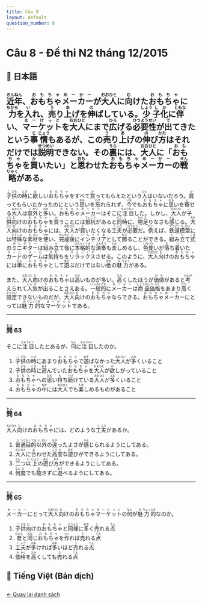 ```yaml
---
title: Câu 8
layout: default
question_number: 8
---
```


# Câu 8 - Đề thi N2 tháng 12/2015
## 📖 日本語
## <ruby>近<rt>きん</rt></ruby><ruby>年<rt>ねん</rt></ruby>、<ruby>お<rt>お</rt></ruby><ruby>も<rt>も</rt></ruby><ruby>ちゃ<rt>ちゃ</rt></ruby><ruby>メ<rt>め</rt></ruby><ruby>ー<rt>ー</rt></ruby><ruby>カ<rt>か</rt></ruby><ruby>ー<rt>ー</rt></ruby>が<ruby>大<rt>おお</rt></ruby><ruby>人<rt>ひと</rt></ruby>に<ruby>向<rt>む</rt></ruby>けた<ruby>お<rt>お</rt></ruby><ruby>も<rt>も</rt></ruby><ruby>ちゃ<rt>ちゃ</rt></ruby>に<ruby>力<rt>ちから</rt></ruby>を<ruby>入<rt>い</rt></ruby>れ、<ruby>売<rt>う</rt></ruby>り<ruby>上<rt>あ</rt></ruby>げを<ruby>伸<rt>の</rt></ruby>ばしている。<ruby>少<rt>しょう</rt></ruby><ruby>子<rt>し</rt></ruby><ruby>化<rt>か</rt></ruby>に<ruby>伴<rt>ともな</rt></ruby>い、<ruby>マ<rt>ま</rt></ruby><ruby>ー<rt>ー</rt></ruby><ruby>ケ<rt>け</rt></ruby><ruby>ッ<rt>っ</rt></ruby><ruby>ト<rt>と</rt></ruby>を<ruby>大<rt>おお</rt></ruby><ruby>人<rt>ひと</rt></ruby>にまで<ruby>広<rt>ひろ</rt></ruby>げる<ruby>必<rt>ひつ</rt></ruby><ruby>要<rt>よう</rt></ruby><ruby>性<rt>せい</rt></ruby>が<ruby>出<rt>で</rt></ruby>てきたという<ruby>事<rt>じ</rt></ruby><ruby>情<rt>じょう</rt></ruby>もあるが、この<ruby>売<rt>う</rt></ruby>り<ruby>上<rt>あ</rt></ruby>げの<ruby>伸<rt>の</rt></ruby>び<ruby>方<rt>かた</rt></ruby>はそれだけでは<ruby>説<rt>せつ</rt></ruby><ruby>明<rt>めい</rt></ruby>できない。その<ruby>裏<rt>うら</rt></ruby>には、<ruby>大<rt>おお</rt></ruby><ruby>人<rt>ひと</rt></ruby>に「<ruby>お<rt>お</rt></ruby><ruby>も<rt>も</rt></ruby><ruby>ちゃ<rt>ちゃ</rt></ruby>を<ruby>買<rt>か</rt></ruby>いたい」と<ruby>思<rt>おも</rt></ruby>わせた<ruby>お<rt>お</rt></ruby><ruby>も<rt>も</rt></ruby><ruby>ちゃ<rt>ちゃ</rt></ruby><ruby>メ<rt>め</rt></ruby><ruby>ー<rt>ー</rt></ruby><ruby>カ<rt>か</rt></ruby><ruby>ー<rt>ー</rt></ruby>の<ruby>戦<rt>せん</rt></ruby><ruby>略<rt>りゃく</rt></ruby>がある。  

<ruby>子<rt>こ</rt></ruby><ruby>供<rt>ども</rt></ruby>の<ruby>時<rt>とき</rt></ruby>に<ruby>欲<rt>ほ</rt></ruby>しい<ruby>お<rt>お</rt></ruby><ruby>も<rt>も</rt></ruby><ruby>ちゃ<rt>ちゃ</rt></ruby>をすべて<ruby>買<rt>か</rt></ruby>ってもらえたという<ruby>人<rt>ひと</rt></ruby>はいないだろう。<ruby>買<rt>か</rt></ruby>ってもらいたかったのにという<ruby>思<rt>おも</rt></ruby>いを<ruby>忘<rt>わす</rt></ruby>れられず、<ruby>今<rt>いま</rt></ruby>でも<ruby>お<rt>お</rt></ruby><ruby>も<rt>も</rt></ruby><ruby>ちゃ<rt>ちゃ</rt></ruby>に<ruby>思<rt>おも</rt></ruby>いを<ruby>寄<rt>よ</rt></ruby>せる<ruby>大<rt>おお</rt></ruby><ruby>人<rt>ひと</rt></ruby>は<ruby>意<rt>い</rt></ruby><ruby>外<rt>がい</rt></ruby>と<ruby>多<rt>おお</rt></ruby>い。<ruby>お<rt>お</rt></ruby><ruby>も<rt>も</rt></ruby><ruby>ちゃ<rt>ちゃ</rt></ruby><ruby>メ<rt>め</rt></ruby><ruby>ー<rt>ー</rt></ruby><ruby>カ<rt>か</rt></ruby><ruby>ー<rt>ー</rt></ruby>はそこに<ruby>注<rt>ちゅう</rt></ruby><ruby>目<rt>もく</rt></ruby>した。しかし、<ruby>大<rt>おお</rt></ruby><ruby>人<rt>ひと</rt></ruby>が<ruby>子<rt>こ</rt></ruby><ruby>供<rt>ども</rt></ruby><ruby>向<rt>む</rt></ruby>けの<ruby>お<rt>お</rt></ruby><ruby>も<rt>も</rt></ruby><ruby>ちゃ<rt>ちゃ</rt></ruby>を<ruby>買<rt>か</rt></ruby>うことには<ruby>抵<rt>てい</rt></ruby><ruby>抗<rt>こう</rt></ruby>があると<ruby>同<rt>どう</rt></ruby><ruby>時<rt>じ</rt></ruby>に、<ruby>物<rt>もの</rt></ruby><ruby>足<rt>た</rt></ruby>りなさも<ruby>感<rt>かん</rt></ruby>じる。<ruby>大<rt>おお</rt></ruby><ruby>人<rt>ひと</rt></ruby><ruby>向<rt>む</rt></ruby>けの<ruby>お<rt>お</rt></ruby><ruby>も<rt>も</rt></ruby><ruby>ちゃ<rt>ちゃ</rt></ruby>には、<ruby>大<rt>おお</rt></ruby><ruby>人<rt>ひと</rt></ruby>が<ruby>買<rt>か</rt></ruby>いたくなる<ruby>工<rt>く</rt></ruby><ruby>夫<rt>ふう</rt></ruby>が<ruby>必<rt>ひつ</rt></ruby><ruby>要<rt>よう</rt></ruby>だ。<ruby>例<rt>れい</rt></ruby>えば、<ruby>鉄<rt>てつ</rt></ruby><ruby>道<rt>どう</rt></ruby><ruby>模<rt>も</rt></ruby><ruby>型<rt>けい</rt></ruby>には<ruby>特<rt>とく</rt></ruby><ruby>殊<rt>しゅ</rt></ruby>な<ruby>素<rt>そ</rt></ruby><ruby>材<rt>ざい</rt></ruby>を<ruby>使<rt>つか</rt></ruby>い、<ruby>完<rt>かん</rt></ruby><ruby>成<rt>せい</rt></ruby><ruby>後<rt>ご</rt></ruby>に<ruby>インテリア<rt>いんてりあ</rt></ruby>として<ruby>飾<rt>かざ</rt></ruby>ることができる。<ruby>組<rt>く</rt></ruby>み<ruby>立<rt>た</rt></ruby>て<ruby>式<rt>しき</rt></ruby>の<ruby>ミニギター<rt>みにぎたー</rt></ruby>は<ruby>組<rt>く</rt></ruby>み<ruby>立<rt>た</rt></ruby>て<ruby>後<rt>ご</rt></ruby>に<ruby>本<rt>ほん</rt></ruby><ruby>格<rt>かく</rt></ruby><ruby>的<rt>てき</rt></ruby>な<ruby>演<rt>えん</rt></ruby><ruby>奏<rt>そう</rt></ruby>も<ruby>楽<rt>たの</rt></ruby>しめるし、<ruby>色<rt>いろ</rt></ruby><ruby>使<rt>づか</rt></ruby>いが<ruby>落<rt>お</rt></ruby>ち<ruby>着<rt>つ</rt></ruby>いた<ruby>カード<rt>かーど</rt></ruby>の<ruby>ゲーム<rt>げーむ</rt></ruby>は<ruby>気<rt>き</rt></ruby><ruby>持<rt>も</rt></ruby>ちを<ruby>リラックス<rt>りらっくす</rt></ruby>させる。このように、<ruby>大<rt>おお</rt></ruby><ruby>人<rt>ひと</rt></ruby><ruby>向<rt>む</rt></ruby>けの<ruby>お<rt>お</rt></ruby><ruby>も<rt>も</rt></ruby><ruby>ちゃ<rt>ちゃ</rt></ruby>には<ruby>単<rt>たん</rt></ruby>に<ruby>お<rt>お</rt></ruby><ruby>も<rt>も</rt></ruby><ruby>ちゃ<rt>ちゃ</rt></ruby>として<ruby>遊<rt>あそ</rt></ruby>ぶだけではない<ruby>他<rt>ほか</rt></ruby>の<ruby>魅<rt>み</rt></ruby><ruby>力<rt>りょく</rt></ruby>がある。  

また、<ruby>大<rt>おお</rt></ruby><ruby>人<rt>ひと</rt></ruby><ruby>向<rt>む</rt></ruby>けの<ruby>お<rt>お</rt></ruby><ruby>も<rt>も</rt></ruby><ruby>ちゃ<rt>ちゃ</rt></ruby>は<ruby>高<rt>たか</rt></ruby>いものが多い。<ruby>高<rt>たか</rt></ruby>くしたほうが<ruby>価<rt>か</rt></ruby><ruby>値<rt>ち</rt></ruby>があると<ruby>考<rt>かんが</rt></ruby>えられて<ruby>人<rt>にん</rt></ruby><ruby>気<rt>き</rt></ruby>が<ruby>出<rt>で</rt></ruby>ることさえある。<ruby>一<rt>いっ</rt></ruby><ruby>般<rt>ぱん</rt></ruby><ruby>的<rt>てき</rt></ruby>に<ruby>メ<rt>め</rt></ruby><ruby>ー<rt>ー</rt></ruby><ruby>カ<rt>か</rt></ruby><ruby>ー<rt>ー</rt></ruby>は<ruby>商<rt>しょう</rt></ruby><ruby>品<rt>ひん</rt></ruby><ruby>価<rt>か</rt></ruby><ruby>格<rt>かく</rt></ruby>をあまり<ruby>高<rt>たか</rt></ruby>く<ruby>設<rt>せっ</rt></ruby><ruby>定<rt>てい</rt></ruby>できないものだが、<ruby>大<rt>おお</rt></ruby><ruby>人<rt>ひと</rt></ruby><ruby>向<rt>む</rt></ruby>けの<ruby>お<rt>お</rt></ruby><ruby>も<rt>も</rt></ruby><ruby>ちゃ<rt>ちゃ</rt></ruby>ならできる。<ruby>お<rt>お</rt></ruby><ruby>も<rt>も</rt></ruby><ruby>ちゃ<rt>ちゃ</rt></ruby><ruby>メ<rt>め</rt></ruby><ruby>ー<rt>ー</rt></ruby><ruby>カ<rt>か</rt></ruby><ruby>ー<rt>ー</rt></ruby>にとっては<ruby>魅<rt>み</rt></ruby><ruby>力<rt>りょく</rt></ruby><ruby>的<rt>てき</rt></ruby>な<ruby>マ<rt>ま</rt></ruby><ruby>ー<rt>ー</rt></ruby><ruby>ケ<rt>け</rt></ruby><ruby>ッ<rt>っ</rt></ruby><ruby>ト<rt>と</rt></ruby>である。  

---

### <ruby>問<rt>とい</rt></ruby> 63  
そこに<ruby>注<rt>ちゅう</rt></ruby><ruby>目<rt>もく</rt></ruby>したとあるが、<ruby>何<rt>なん</rt></ruby>に<ruby>注<rt>ちゅう</rt></ruby><ruby>目<rt>もく</rt></ruby>したのか。  

1. <ruby>子<rt>こ</rt></ruby><ruby>供<rt>ども</rt></ruby>の<ruby>時<rt>とき</rt></ruby>にあまり<ruby>お<rt>お</rt></ruby><ruby>も<rt>も</rt></ruby><ruby>ちゃ<rt>ちゃ</rt></ruby>で<ruby>遊<rt>あそ</rt></ruby>ばなかった<ruby>大<rt>おお</rt></ruby><ruby>人<rt>ひと</rt></ruby>が<ruby>多<rt>おお</rt></ruby>くいること  
2. <ruby>子<rt>こ</rt></ruby><ruby>供<rt>ども</rt></ruby>の<ruby>時<rt>とき</rt></ruby>に<ruby>遊<rt>あそ</rt></ruby>んでいた<ruby>お<rt>お</rt></ruby><ruby>も<rt>も</rt></ruby><ruby>ちゃ<rt>ちゃ</rt></ruby>を<ruby>大<rt>おお</rt></ruby><ruby>人<rt>ひと</rt></ruby>が<ruby>欲<rt>ほ</rt></ruby>しがっていること  
3. <ruby>お<rt>お</rt></ruby><ruby>も<rt>も</rt></ruby><ruby>ちゃ<rt>ちゃ</rt></ruby>への<ruby>思<rt>おも</rt></ruby>い<ruby>持<rt>も</rt></ruby>ち<ruby>続<rt>つづ</rt></ruby>けている<ruby>大<rt>おお</rt></ruby><ruby>人<rt>ひと</rt></ruby>が<ruby>多<rt>おお</rt></ruby>くいること  
4. <ruby>お<rt>お</rt></ruby><ruby>も<rt>も</rt></ruby><ruby>ちゃ<rt>ちゃ</rt></ruby>の<ruby>中<rt>なか</rt></ruby>には<ruby>大<rt>おお</rt></ruby><ruby>人<rt>ひと</rt></ruby>でも<ruby>楽<rt>たの</rt></ruby>しめるものがあること  

---

### <ruby>問<rt>とい</rt></ruby> 64  
<ruby>大<rt>おお</rt></ruby><ruby>人<rt>ひと</rt></ruby><ruby>向<rt>む</rt></ruby>けの<ruby>お<rt>お</rt></ruby><ruby>も<rt>も</rt></ruby><ruby>ちゃ<rt>ちゃ</rt></ruby>には、どのような<ruby>工<rt>く</rt></ruby><ruby>夫<rt>ふう</rt></ruby>があるか。  

1. <ruby>普<rt>ふ</rt></ruby><ruby>通<rt>つう</rt></ruby><ruby>目<rt>もく</rt></ruby><ruby>的<rt>てき</rt></ruby><ruby>以<rt>い</rt></ruby><ruby>外<rt>がい</rt></ruby>の<ruby>違<rt>ちが</rt></ruby>ったよさが<ruby>感<rt>かん</rt></ruby>じられるようにしてある。  
2. <ruby>大<rt>おお</rt></ruby><ruby>人<rt>ひと</rt></ruby>に<ruby>合<rt>あ</rt></ruby>わせた<ruby>高<rt>こう</rt></ruby><ruby>度<rt>ど</rt></ruby>な<ruby>遊<rt>あそ</rt></ruby>びができるようにしてある。  
3. <ruby>二<rt>ふた</rt></ruby>つ<ruby>以<rt>い</rt></ruby><ruby>上<rt>じょう</rt></ruby>の<ruby>遊<rt>あそ</rt></ruby>び<ruby>方<rt>かた</rt></ruby>ができるようにしてある。  
4. <ruby>何<rt>なん</rt></ruby><ruby>度<rt>ど</rt></ruby>でも<ruby>飽<rt>あ</rt></ruby>きずに<ruby>遊<rt>あそ</rt></ruby>べるようにしてある。  

---

### <ruby>問<rt>とい</rt></ruby> 65  
<ruby>メ<rt>め</rt></ruby><ruby>ー<rt>ー</rt></ruby><ruby>カ<rt>か</rt></ruby><ruby>ー<rt>ー</rt></ruby>にとって<ruby>大<rt>おお</rt></ruby><ruby>人<rt>ひと</rt></ruby><ruby>向<rt>む</rt></ruby>けの<ruby>お<rt>お</rt></ruby><ruby>も<rt>も</rt></ruby><ruby>ちゃ<rt>ちゃ</rt></ruby><ruby>マ<rt>ま</rt></ruby><ruby>ー<rt>ー</rt></ruby><ruby>ケ<rt>け</rt></ruby><ruby>ッ<rt>っ</rt></ruby><ruby>ト<rt>と</rt></ruby>の<ruby>何<rt>なん</rt></ruby>が<ruby>魅<rt>み</rt></ruby><ruby>力<rt>りょく</rt></ruby><ruby>的<rt>てき</rt></ruby>なのか。  

1. <ruby>子<rt>こ</rt></ruby><ruby>供<rt>ども</rt></ruby><ruby>向<rt>む</rt></ruby>けの<ruby>お<rt>お</rt></ruby><ruby>も<rt>も</rt></ruby><ruby>ちゃ<rt>ちゃ</rt></ruby>と<ruby>同<rt>どう</rt></ruby><ruby>様<rt>よう</rt></ruby>に<ruby>多<rt>おお</rt></ruby>く<ruby>売<rt>う</rt></ruby>れる<ruby>点<rt>てん</rt></ruby>  
2. <ruby>昔<rt>むかし</rt></ruby>と<ruby>同<rt>おな</rt></ruby>じ<ruby>お<rt>お</rt></ruby><ruby>も<rt>も</rt></ruby><ruby>ちゃ<rt>ちゃ</rt></ruby>を<ruby>作<rt>つく</rt></ruby>れば<ruby>売<rt>う</rt></ruby>れる<ruby>点<rt>てん</rt></ruby>  
3. <ruby>工<rt>く</rt></ruby><ruby>夫<rt>ふう</rt></ruby>が<ruby>多<rt>おお</rt></ruby>ければ<ruby>多<rt>おお</rt></ruby>いほど<ruby>売<rt>う</rt></ruby>れる<ruby>点<rt>てん</rt></ruby>  
4. <ruby>価<rt>か</rt></ruby><ruby>格<rt>かく</rt></ruby>を<ruby>高<rt>たか</rt></ruby>くしても<ruby>売<rt>う</rt></ruby>れる<ruby>点<rt>てん</rt></ruby>

## 📘 Tiếng Việt (Bản dịch)

<div style="margin-top: 2em;">
  <a href="/exam/n2/2015/">← Quay lại danh sách</a>
</div>